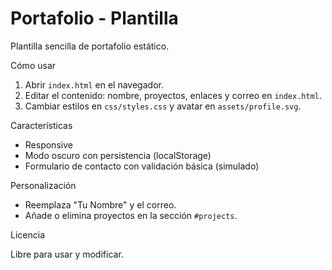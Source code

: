 # Portafolio - Plantilla

Plantilla sencilla de portafolio estático.

Cómo usar

1. Abrir `index.html` en el navegador.
2. Editar el contenido: nombre, proyectos, enlaces y correo en `index.html`.
3. Cambiar estilos en `css/styles.css` y avatar en `assets/profile.svg`.

Características

- Responsive
- Modo oscuro con persistencia (localStorage)
- Formulario de contacto con validación básica (simulado)

Personalización

- Reemplaza "Tu Nombre" y el correo.
- Añade o elimina proyectos en la sección `#projects`.

Licencia

Libre para usar y modificar.
